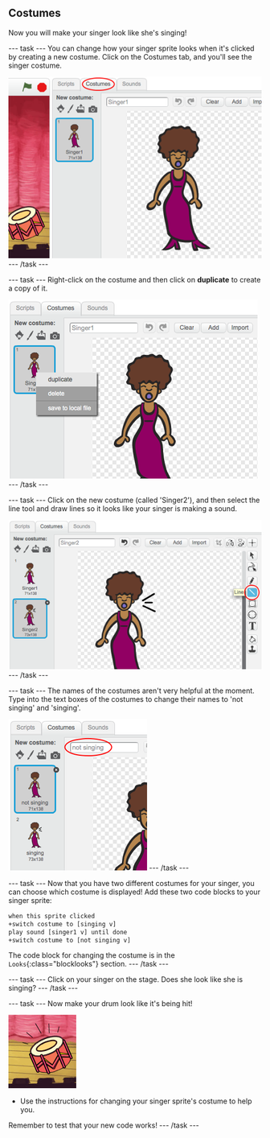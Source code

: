 ## Costumes

Now you will make your singer look like she's singing!

--- task ---
You can change how your singer sprite looks when it's clicked by creating a new costume. Click on the Costumes tab, and you'll see the singer costume.

![screenshot](images/band-singer-costume.png)
--- /task ---

--- task ---
Right-click on the costume and then click on **duplicate** to create a copy of it.

![screenshot](images/band-singer-duplicate.png)
--- /task ---

--- task ---
Click on the new costume (called 'Singer2'), and then select the line tool and draw lines so it looks like your singer is making a sound.

![screenshot](images/band-singer-click.png)
--- /task ---

--- task ---
The names of the costumes aren't very helpful at the moment. Type into the text boxes of the costumes to change their names to 'not singing' and 'singing'.

![screenshot](images/band-singer-name.png)
--- /task ---

--- task ---
Now that you have two different costumes for your singer, you can choose which costume is displayed! Add these two code blocks to your singer sprite:

```blocks
when this sprite clicked
+switch costume to [singing v]
play sound [singer1 v] until done
+switch costume to [not singing v]
```

The code block for changing the costume is in the `Looks`{:class="blocklooks"} section.
--- /task ---

--- task ---
Click on your singer on the stage. Does she look like she is singing?
--- /task ---

--- task ---
Now make your drum look like it's being hit!

![screenshot](images/band-drum-final.png)

- Use the instructions for changing your singer sprite's costume to help you.

Remember to test that your new code works!
--- /task ---
